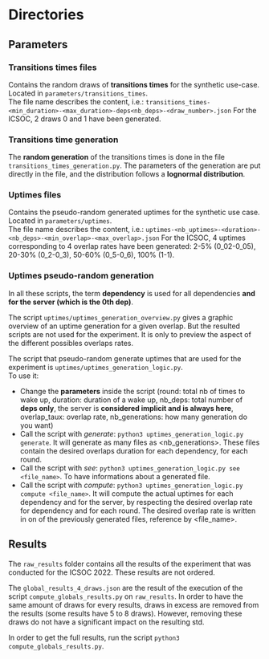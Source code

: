 # Directories
## Parameters
### Transitions times files
Contains the random draws of **transitions times** for the synthetic use-case. Located in ```parameters/transitions_times```.\
The file name describes the content, i.e.:
```transitions_times-<min_duration>-<max_duration>-deps<nb_deps>-<draw_number>.json```
For the ICSOC, 2 draws 0 and 1 have been generated.

### Transitions time generation
The **random generation** of the transitions times is done in the file ```transitions_times_generation.py```. The parameters of the generation
are put directly in the file, and the distribution follows a **lognormal distribution**.

### Uptimes files
Contains the pseudo-random generated uptimes for the synthetic use case. Located in ```parameters/uptimes```.\
The file name describes the content, i.e.:
```uptimes-<nb_uptimes>-<duration>-<nb_deps>-<min_overlap>-<max_overlap>.json```
For the ICSOC, 4 uptimes corresponding to 4 overlap rates have been generated: 2-5% (0_02-0_05), 20-30% (0_2-0_3),
50-60% (0_5-0_6), 100% (1-1).

### Uptimes pseudo-random generation
In all these scripts, the term **dependency** is used for all dependencies **and for the server (which is the 0th dep)**.

The script ```uptimes/uptimes_generation_overview.py``` gives a graphic overview of an uptime generation for a given overlap. But
the resulted scripts are not used for the experiment. It is only to preview the aspect of the different possibles overlaps rates.

The script that pseudo-random generate uptimes that are used for the experiment is ```uptimes/uptimes_generation_logic.py```.\
To use it:
- Change the **parameters** inside the script (round: total nb of times to wake up, duration: duration of a wake up, nb_deps: total number of **deps only**,
the server is **considered implicit and is always here**, overlap_taux: overlap rate, nb_generations: how many generation do you want)
- Call the script with *generate*: ```python3 uptimes_generation_logic.py generate```. It will generate as many files as <nb_generations>.
These files contain the desired overlaps duration for each dependency, for each round.
- Call the script with *see*: ```python3 uptimes_generation_logic.py see <file_name>```. To have informations about a generated file.
- Call the script with *compute*: ```python3 uptimes_generation_logic.py compute <file_name>```. It will compute the actual uptimes for each dependency and for 
the server, by respecting the desired overlap rate for dependency and for each round. The desired overlap rate is written in on of the previously generated files, reference by <file_name>.

## Results
The ```raw_results``` folder contains all the results of the experiment that was conducted for the ICSOC 2022. These results
are not ordered.

The ```global_results_4_draws.json``` are the result of the execution of the script ```compute_globals_results.py``` on ```raw_results```. 
In order to have the same amount of draws for every results, draws in excess are removed from the results (some results 
have 5 to 8 draws). However, removing these draws do not have a significant impact on the resulting std.

In order to get the full results, run the script ```python3 compute_globals_results.py```.
